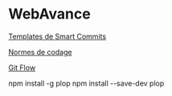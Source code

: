 # WebAvance

[Templates de Smart Commits](docs/workflow/Git/Commit_Template.md)

[Normes de codage](docs/workflow/Normes_de_Codage.md)

[Git Flow](docs/workflow/Git/WorkFlow.md)


npm install -g plop
npm install --save-dev plop